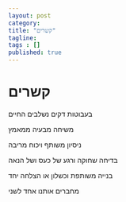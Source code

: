 ```yaml
---
layout: post 
category: 
title: "קשרים"
tagline: 
tags : [] 
published: true
---
```


# קשרים

בעבוטות דקים נשלבים החיים

משיחה
מבעיה
ממאמץ

ניסיון משותף
ויכוח 
מריבה

בדיחה שחוקה
ורגע של כעס
ושל הנאה

בנייה משותפת
וכשלון או הצלחה יחד

מחברים אותנו
אחד לשני